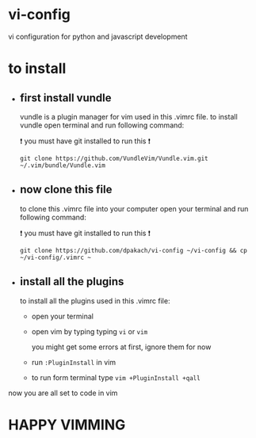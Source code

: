 # vi-config
vi configuration for python and javascript development 


# to install

- ## first install vundle
  vundle is a plugin manager for vim used in this .vimrc file.
  to install vundle open terminal and run following command:
  
  :exclamation: you must have git installed to run this :exclamation:

  `git clone https://github.com/VundleVim/Vundle.vim.git ~/.vim/bundle/Vundle.vim`

- ## now clone this file
  to clone this .vimrc file into your computer open your terminal and run following command:
  
  :exclamation: you must have git installed to run this :exclamation:
  
  `git clone https://github.com/dpakach/vi-config ~/vi-config && cp ~/vi-config/.vimrc ~`

- ## install all the plugins
  to install all the plugins used in this .vimrc file:
  - open your terminal
  - open vim by typing typing `vi` or `vim`
  
    you might get some errors at first, ignore them for now
  - run `:PluginInstall` in vim
  - to run form terminal type `vim +PluginInstall +qall`
  
  
 
now you are all set to code in vim
# HAPPY VIMMING  

